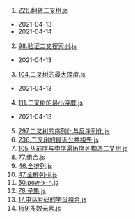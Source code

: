1. [226.翻转二叉树.js](./code2/226.翻转二叉树.js)

- 2021-04-13
- 2021-04-14


2. [98.验证二叉搜索树.js](./code2/98.验证二叉搜索树.js)

- 2021-04-13

3. [104.二叉树的最大深度.js](./code2/104.二叉树的最大深度.js)

- 2021-04-13

4. [111.二叉树的最小深度.js](./code2/111.二叉树的最小深度.js)

- 2021-04-13

5. [297.二叉树的序列化与反序列化.js](./code2/297.二叉树的序列化与反序列化.js)
6. [236.二叉树的最近公共祖先.js](./code2/236.二叉树的最近公共祖先.js)
7. [105.从前序与中序遍历序列构造二叉树.js](./code2/105.从前序与中序遍历序列构造二叉树.js)
8. [77.组合.js](./code2/77.组合.js)
9. [46.全排列.js](./code2/46.全排列.js)
10. [47.全排列-ii.js](./code2/47.全排列-ii.js)
11. [50.pow-x-n.js](./code2/50.pow-x-n.js)
12. [78.子集.js](./code2/78.子集.js)
13. [17.电话号码的字母组合.js](./code2/17.电话号码的字母组合.js)
14. [169.多数元素.js](./code2/169.多数元素.js)